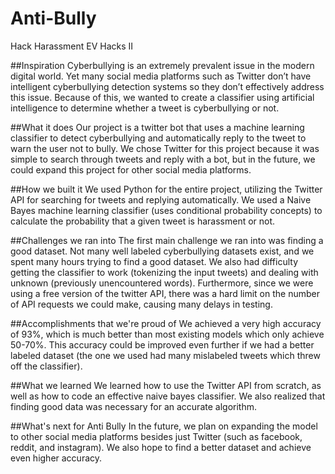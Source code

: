 # Anti-Bully
Hack Harassment EV Hacks II

##Inspiration
Cyberbullying is an extremely prevalent issue in the modern digital world. Yet many social media platforms such as Twitter don’t have intelligent cyberbullying detection systems so they don’t effectively address this issue. Because of this, we wanted to create a classifier using artificial intelligence to determine whether a tweet is cyberbullying or not.

##What it does
Our project is a twitter bot that uses a machine learning classifier to detect cyberbullying and automatically reply to the tweet to warn the user not to bully. We chose Twitter for this project because it was simple to search through tweets and reply with a bot, but in the future, we could expand this project for other social media platforms.

##How we built it
We used Python for the entire project, utilizing the Twitter API for searching for tweets and replying automatically. We used a Naive Bayes machine learning classifier (uses conditional probability concepts) to calculate the probability that a given tweet is harassment or not.

##Challenges we ran into
The first main challenge we ran into was finding a good dataset. Not many well labeled cyberbullying datasets exist, and we spent many hours trying to find a good dataset. We also had difficulty getting the classifier to work (tokenizing the input tweets) and dealing with unknown (previously unencountered words). Furthermore, since we were using a free version of the twitter API, there was a hard limit on the number of API requests we could make, causing many delays in testing.

##Accomplishments that we're proud of
We achieved a very high accuracy of 93%, which is much better than most existing models which only achieve 50-70%. This accuracy could be improved even further if we had a better labeled dataset (the one we used had many mislabeled tweets which threw off the classifier).

##What we learned
We learned how to use the Twitter API from scratch, as well as how to code an effective naive bayes classifier. We also realized that finding good data was necessary for an accurate algorithm.

##What's next for Anti Bully
In the future, we plan on expanding the model to other social media platforms besides just Twitter (such as facebook, reddit, and instagram). We also hope to find a better dataset and achieve even higher accuracy.
